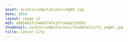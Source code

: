 ```yaml
---
asset: assets/computations/img01.jpg
date: 2014
layout: image.j2
md5: dd65063fc54845747e377c4a021f6581
thumbnail: assets/computations/thumbnails/tn_img01.jpg
title: Cancer City
---
```


